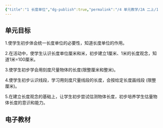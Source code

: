 ```yaml
---
{"title":"1 长度单位","dg-publish":true,"permalink":"/4 单元教学/2A 二上/1 长度单位/","dgPassFrontmatter":true,"noteIcon":""}
---
```



## 单元目标

1.使学生初步体会统一长度单位的必要性，知道长度单位的作用。

2.在活动中，使学生认识长度单位厘米和米，初步建立1厘米、1米的长度观念，知道1米=100厘米。

3.使学生初步学会用刻度尺量物体的长度(限整厘米和整米)。

4.使学生初步认识线段，学习用刻度尺量线段的长度，会按给定长度画线段 (限整厘米)。

5.在建立长度观念的基础上，让学生初步尝试估测物体长度，初步培养学生估量物体长度的意识和能力。


## 电子教材


